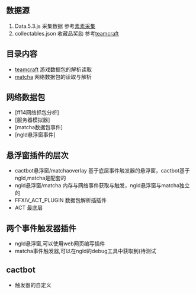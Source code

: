 ## 数据源
1. Data.5.3.js          采集数据    参考[素素采集](https://caiji.ffxiv.cn/#/) 
2. collectables.json    收藏品奖励  参考[teamcraft](https://github.com/ffxiv-teamcraft/ffxiv-teamcraft) 

## 目录内容
- [teamcraft](https://github.com/ffxiv-teamcraft/ffxiv-teamcraft) 游戏数据包的解析读取
- [matcha](https://github.com/thewakingsands/matcha) 网络数据包的读取与解析     

## 网络数据包
- [ff14网络抓包分析]
- [服务器模拟器]
- [matcha数据包事件]
- [ngld悬浮窗事件]

## 悬浮窗插件的层次
- cactbot悬浮窗/matchaoverlay   基于底层事件触发器的悬浮窗，cactbot基于ngld,matcha是配套的
- ngld悬浮窗/matcha             内存与网络事件获取与触发，ngld悬浮窗与matcha独立的        
- FFXIV_ACT_PLUGIN              数据包解析插插件 
- ACT                           最底层

## 两个事件触发器插件
- ngld悬浮窗,可以使用web网页编写插件
- matcha事件触发器,可以在ngld的debug工具中获取到(待测试

## cactbot
- 触发器的自定义